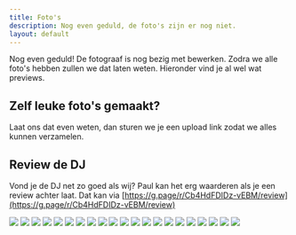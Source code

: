 ```yaml
---
title: Foto's
description: Nog even geduld, de foto's zijn er nog niet.
layout: default
---
```


Nog even geduld! De fotograaf is nog bezig met bewerken. Zodra we alle foto's hebben zullen we dat laten weten. Hieronder vind je al wel wat previews. 

## Zelf leuke foto's gemaakt?
Laat ons dat even weten, dan sturen we je een upload link zodat we alles kunnen verzamelen.

## Review de DJ
Vond je de DJ net zo goed als wij? Paul kan het erg waarderen als je een review achter laat. Dat kan via [https://g.page/r/Cb4HdFDIDz-vEBM/review](https://g.page/r/Cb4HdFDIDz-vEBM/review)

![](/images/IMG-20240904-WA0002.jpg)
![](/images/IMG-20240904-WA0018.jpg)
![](/images/IMG-20240904-WA0019.jpg)
![](/images/IMG-20240904-WA0020.jpg)
![](/images/IMG-20240904-WA0021.jpg)
![](/images/IMG-20240904-WA0022.jpg)
![](/images/IMG-20240904-WA0003.jpg)
![](/images/IMG-20240904-WA0004.jpg)
![](/images/IMG-20240904-WA0005.jpg)
![](/images/IMG-20240904-WA0006.jpg)
![](/images/IMG-20240904-WA0007.jpg)
![](/images/IMG-20240904-WA0008.jpg)
![](/images/IMG-20240904-WA0009.jpg)
![](/images/IMG-20240904-WA0010.jpg)
![](/images/IMG-20240904-WA0011.jpg)
![](/images/IMG-20240904-WA0012.jpg)
![](/images/IMG-20240904-WA0013.jpg)
![](/images/IMG-20240904-WA0014.jpg)
![](/images/IMG-20240904-WA0015.jpg)
![](/images/IMG-20240904-WA0016.jpg)
![](/images/IMG-20240904-WA0017.jpg)

